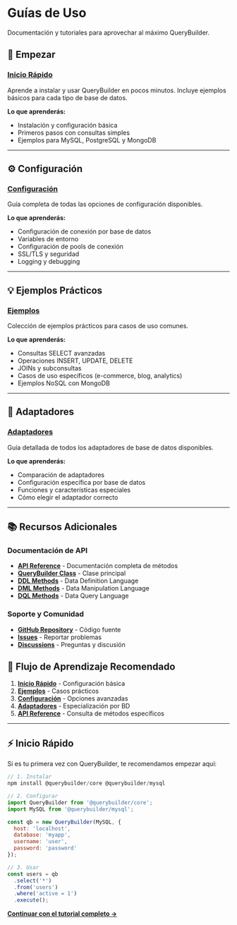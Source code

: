 # Guías de Uso

Documentación y tutoriales para aprovechar al máximo QueryBuilder.

## 🚀 Empezar

### [Inicio Rápido](/guides/getting-started)
Aprende a instalar y usar QueryBuilder en pocos minutos. Incluye ejemplos básicos para cada tipo de base de datos.

**Lo que aprenderás:**
- Instalación y configuración básica
- Primeros pasos con consultas simples
- Ejemplos para MySQL, PostgreSQL y MongoDB

---

## ⚙️ Configuración

### [Configuración](/guides/configuration)
Guía completa de todas las opciones de configuración disponibles.

**Lo que aprenderás:**
- Configuración de conexión por base de datos
- Variables de entorno
- Configuración de pools de conexión
- SSL/TLS y seguridad
- Logging y debugging

---

## 💡 Ejemplos Prácticos

### [Ejemplos](/guides/examples)
Colección de ejemplos prácticos para casos de uso comunes.

**Lo que aprenderás:**
- Consultas SELECT avanzadas
- Operaciones INSERT, UPDATE, DELETE
- JOINs y subconsultas
- Casos de uso específicos (e-commerce, blog, analytics)
- Ejemplos NoSQL con MongoDB

---

## 🔌 Adaptadores

### [Adaptadores](/guides/adapters)
Guía detallada de todos los adaptadores de base de datos disponibles.

**Lo que aprenderás:**
- Comparación de adaptadores
- Configuración específica por base de datos
- Funciones y características especiales
- Cómo elegir el adaptador correcto

---

## 📚 Recursos Adicionales

### Documentación de API
- **[API Reference](/api/)** - Documentación completa de métodos
- **[QueryBuilder Class](/api/querybuilder)** - Clase principal
- **[DDL Methods](/api/ddl)** - Data Definition Language
- **[DML Methods](/api/dml)** - Data Manipulation Language
- **[DQL Methods](/api/dql)** - Data Query Language

### Soporte y Comunidad
- **[GitHub Repository](https://github.com/mellambias/querybuilder)** - Código fuente
- **[Issues](https://github.com/mellambias/querybuilder/issues)** - Reportar problemas
- **[Discussions](https://github.com/mellambias/querybuilder/discussions)** - Preguntas y discusión

## 🎯 Flujo de Aprendizaje Recomendado

1. **[Inicio Rápido](/guides/getting-started)** - Configuración básica
2. **[Ejemplos](/guides/examples)** - Casos prácticos
3. **[Configuración](/guides/configuration)** - Opciones avanzadas  
4. **[Adaptadores](/guides/adapters)** - Especialización por BD
5. **[API Reference](/api/)** - Consulta de métodos específicos

---

## ⚡ Inicio Rápido

Si es tu primera vez con QueryBuilder, te recomendamos empezar aquí:

```javascript
// 1. Instalar
npm install @querybuilder/core @querybuilder/mysql

// 2. Configurar
import QueryBuilder from '@querybuilder/core';
import MySQL from '@querybuilder/mysql';

const qb = new QueryBuilder(MySQL, {
  host: 'localhost',
  database: 'myapp',
  username: 'user',
  password: 'password'
});

// 3. Usar
const users = qb
  .select('*')
  .from('users')
  .where('active = 1')
  .execute();
```

**[Continuar con el tutorial completo →](/guides/getting-started)**